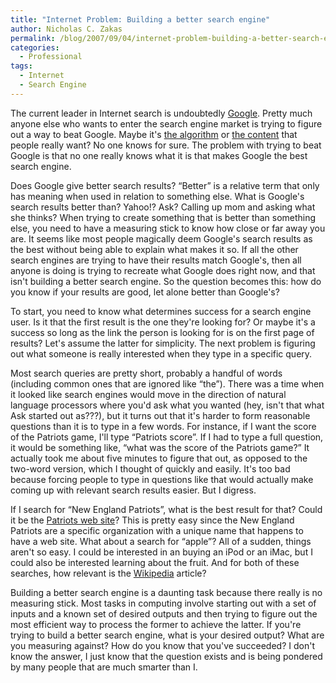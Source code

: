 ```yaml
---
title: "Internet Problem: Building a better search engine"
author: Nicholas C. Zakas
permalink: /blog/2007/09/04/internet-problem-building-a-better-search-engine/
categories:
  - Professional
tags:
  - Internet
  - Search Engine
---
```

The current leader in Internet search is undoubtedly <a title="Google" rel="external" href="http://www.google.com">Google</a>. Pretty much anyone else who wants to enter the search engine market is trying to figure out a way to beat Google. Maybe it's <a title="Ask" rel="external" href="http://www.ask.com">the algorithm</a> or <a title="Yahoo!" rel="external" href="http://www.yahoo.com">the content</a> that people really want? No one knows for sure. The problem with trying to beat Google is that no one really knows what it is that makes Google the best search engine.

Does Google give better search results? &#8220;Better&#8221; is a relative term that only has meaning when used in relation to something else. What is Google's search results better than? Yahoo!? Ask? Calling up mom and asking what she thinks? When trying to create something that is better than something else, you need to have a measuring stick to know how close or far away you are. It seems like most people magically deem Google's search results as the best without being able to explain what makes it so. If all the other search engines are trying to have their results match Google's, then all anyone is doing is trying to recreate what Google does right now, and that isn't building a better search engine. So the question becomes this: how do you know if your results are good, let alone better than Google's?

To start, you need to know what determines success for a search engine user. Is it that the first result is the one they're looking for? Or maybe it's a success so long as the link the person is looking for is on the first page of results? Let's assume the latter for simplicity. The next problem is figuring out what someone is really interested when they type in a specific query.

Most search queries are pretty short, probably a handful of words (including common ones that are ignored like &#8220;the&#8221;). There was a time when it looked like search engines would move in the direction of natural language processors where you'd ask what you wanted (hey, isn't that what Ask started out as???), but it turns out that it's harder to form reasonable questions than it is to type in a few words. For instance, if I want the score of the Patriots game, I'll type &#8220;Patriots score&#8221;. If I had to type a full question, it would be something like, &#8220;what was the score of the Patriots game?&#8221; It actually took me about five minutes to figure that out, as opposed to the two-word version, which I thought of quickly and easily. It's too bad because forcing people to type in questions like that would actually make coming up with relevant search results easier. But I digress.

If I search for &#8220;New England Patriots&#8221;, what is the best result for that? Could it be the <a title="New England Patriots" rel="external" href="http://www.patriots.com">Patriots web site</a>? This is pretty easy since the New England Patriots are a specific organization with a unique name that happens to have a web site. What about a search for &#8220;apple&#8221;? All of a sudden, things aren't so easy. I could be interested in an buying an iPod or an iMac, but I could also be interested learning about the fruit. And for both of these searches, how relevant is the <a title="Wikipedia" rel="external" href="http://www.wikipedia.org">Wikipedia</a> article?

Building a better search engine is a daunting task because there really is no measuring stick. Most tasks in computing involve starting out with a set of inputs and a known set of desired outputs and then trying to figure out the most efficient way to process the former to achieve the latter. If you're trying to build a better search engine, what is your desired output? What are you measuring against? How do you know that you've succeeded? I don't know the answer, I just know that the question exists and is being pondered by many people that are much smarter than I.
